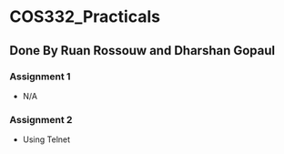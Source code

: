 # COS332_Practicals
## Done By Ruan Rossouw and Dharshan Gopaul 

### Assignment 1 
- N/A

### Assignment 2
- Using Telnet 
